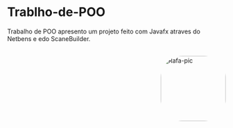 # Trablho-de-POO
Trabalho de POO apresento um projeto feito com Javafx atraves do Netbens e edo ScaneBuilder.
<div 
<div style="display: inline_block"><br>
  <img align="right" alt="Rafa-pic" height="150" style="border-radius:50px;" 
</div>

